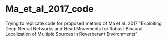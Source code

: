 # Ma_et_al_2017_code
Trying to replicate code for proposed method of Ma et al. 2017 "Exploiting Deep Neural Networks and Head Movements for Robust Binaural Localization of Multiple Sources in Reverberant Environments"
